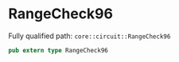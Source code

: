 # RangeCheck96

Fully qualified path: `core::circuit::RangeCheck96`

```rust
pub extern type RangeCheck96
```

